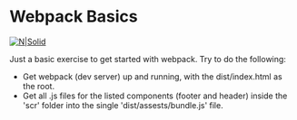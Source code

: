 # Webpack Basics

[![N|Solid](https://i.blogs.es/a4a869/webpack/original.png)](https://webpack.github.io/)

Just a basic exercise to get started with webpack.
Try to do the following: 

  - Get webpack (dev server) up and running, with the dist/index.html as the root.
  - Get all .js files for the listed components (footer and header) inside the 'scr' folder into the single 'dist/assests/bundle.js' file.
  
